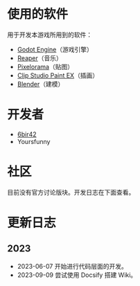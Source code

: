 # 使用的软件

用于开发本游戏所用到的软件：

- [Godot Engine](https://godotengine.org/)（游戏引擎）
- [Reaper](https://www.reaper.fm/)（音乐）
- [Pixelorama](https://orama-interactive.itch.io/pixelorama)（贴图）
- [Clip Studio Paint EX](https://www.clipstudio.net/en/)（插画）
- [Blender](https://www.blender.org/)（建模）



# 开发者

- [6bir42](http://tsugumi.top/)
- Yoursfunny



# 社区

目前没有官方讨论版块。开发日志在下面查看。



# 更新日志

## 2023

- 2023-06-07 开始进行代码层面的开发。
- 2023-09-09 尝试使用 Docsify 搭建 Wiki。